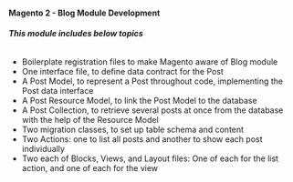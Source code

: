 <h4><b>Magento 2 - Blog Module Development</b></h4>
<h6><b>This module includes below topics</b></h6>
<ul>
<li>Boilerplate registration files to make Magento aware of Blog module</li>
<li>One interface file, to define data contract for the Post</li>
<li>A Post Model, to represent a Post throughout code, implementing the Post data interface</li>
<li>A Post Resource Model, to link the Post Model to the database</li>
<li>A Post Collection, to retrieve several posts at once from the database with the help of the Resource Model</li>
<li>Two migration classes, to set up table schema and content</li>
<li>Two Actions: one to list all posts and another to show each post individually</li>
<li>Two each of Blocks, Views, and Layout files: One of each for the list action, and one of each for the view</li>
</ul>
